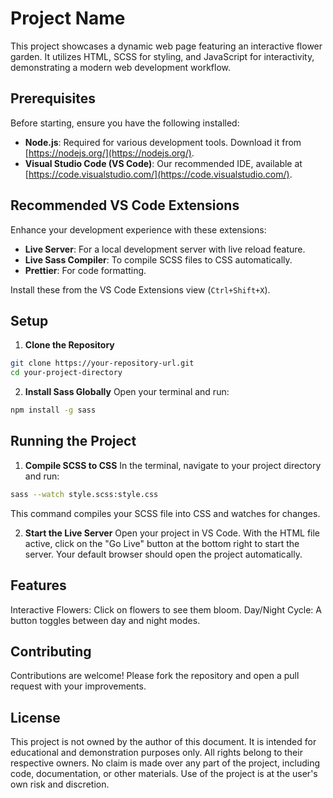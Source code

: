 # Project Name

This project showcases a dynamic web page featuring an interactive flower garden. It utilizes HTML, SCSS for styling, and JavaScript for interactivity, demonstrating a modern web development workflow.

## Prerequisites

Before starting, ensure you have the following installed:
- **Node.js**: Required for various development tools. Download it from [https://nodejs.org/](https://nodejs.org/).
- **Visual Studio Code (VS Code)**: Our recommended IDE, available at [https://code.visualstudio.com/](https://code.visualstudio.com/).

## Recommended VS Code Extensions

Enhance your development experience with these extensions:
- **Live Server**: For a local development server with live reload feature.
- **Live Sass Compiler**: To compile SCSS files to CSS automatically.
- **Prettier**: For code formatting.

Install these from the VS Code Extensions view (`Ctrl+Shift+X`).

## Setup

1. **Clone the Repository**
  ```bash
  git clone https://your-repository-url.git
  cd your-project-directory
  ```

2. **Install Sass Globally**
  Open your terminal and run:
  
  ```bash
  npm install -g sass
  ```

## Running the Project

1. **Compile SCSS to CSS**
  In the terminal, navigate to your project directory and run:

  ```bash
  sass --watch style.scss:style.css
  ```
  This command compiles your SCSS file into CSS and watches for changes.

2. **Start the Live Server**
  Open your project in VS Code.
  With the HTML file active, click on the "Go Live" button at the bottom right to start the server.
  Your default browser should open the project automatically.

## Features
  Interactive Flowers: Click on flowers to see them bloom.
  Day/Night Cycle: A button toggles between day and night modes.
  
## Contributing
  Contributions are welcome! Please fork the repository and open a pull request with your improvements.

## License

This project is not owned by the author of this document. It is intended for educational and demonstration purposes only. All rights belong to their respective owners. No claim is made over any part of the project, including code, documentation, or other materials. Use of the project is at the user's own risk and discretion.

